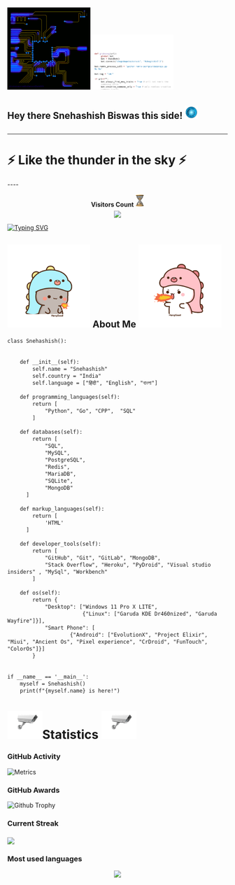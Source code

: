 <h1><img src="https://github.com/Snehashish06/Snehashish06/blob/main/res/1ktC.gif" width="190px"><img src="https://github.com/Snehashish06/Snehashish06/blob/main/res/3BBS.gif" width="190px"></h1>
<h2>Hey there Snehashish Biswas this side! <img src="https://github.com/Snehashish06/Snehashish06/blob/main/res/XDZT.gif" width="30px"><h2>
    
----
<h1>⚡ Like the thunder in the sky ⚡</h1>
----

<p align="center">
    <b>Visitors Count <img src="https://github.com/Snehashish06/Snehashish06/blob/main/res/Z30J.gif" width="20px"></b><br>
    <img align="middle" src="https://profile-counter.glitch.me/Snehashish06/count.svg" />
</p>

[![Typing SVG](https://readme-typing-svg.herokuapp.com?font=Architects+Daughter&color=%231AF73D&size=27&width=500&lines=Hey!+It's+Snehashish+Biswas!;I'm+a+new+developer...;I+love+to+code;Thanks+for+visiting++my+profile%E2%9D%A4%EF%B8%8F)](https://github.com/Snehashish06)

<h2> <img src="https://github.com/Snehashish06/Snehashish06/blob/main/res/cat_gif.gif" width="190px"> About Me <img src = "https://github.com/Snehashish06/Snehashish06/blob/main/res/cat1.gif" width="190px"> </h1>

```python3
class Snehashish():
    

    def __init__(self):
        self.name = "Snehashish"
        self.country = "India"
        self.language = ["हिंदी", "English", "বাংলা"]

    def programming_languages(self):
        return [
            "Python", "Go", "CPP",  "SQL"
        ]

    def databases(self):
        return [
            "SQL",
            "MySQL",
            "PostgreSQL",
            "Redis",
            "MariaDB",
            "SQLite",
            "MongoDB"
      ]

    def markup_languages(self):
        return [
            'HTML'
      ]
 
    def developer_tools(self):
        return [
            "GitHub", "Git", "GitLab", "MongoDB",
            "Stack Overflow", "Heroku", "PyDroid", "Visual studio insiders" , "MySql", "Workbench"
        ]

    def os(self):
        return {
            "Desktop": ["Windows 11 Pro X LITE", 
                        {"Linux": ["Garuda KDE Dr460nized", "Garuda Wayfire"]}],
            "Smart Phone": [
                    {"Android": ["EvolutionX", "Project Elixir", "Miui", "Ancient Os", "Pixel experience", "CrDroid", "FunTouch", "ColorOs"]}]
        }
 

if __name__ == '__main__':
    myself = Snehashish()
    print(f"{myself.name} is here!")
```

<h1><img src="https://github.com/Snehashish06/Snehashish06/blob/main/res/7VB.gif" width="80px">Statistics <img src="https://github.com/Snehashish06/Snehashish06/blob/main/res/7VB.gif" width="80px"></h1>
<h3> GitHub Activity </h3>

![Metrics](https://metrics.lecoq.io/Snehashish06?template=classic&repositories.forks=true&languages=1&languages.colors=github&languages.threshold=0%25&config.timezone=Asia%2FSolo)

### GitHub Awards

![Github Trophy](https://github-profile-trophy.vercel.app/?username=phaticusthiccy)

### Current Streak
<img align = "middle" src = "https://github-readme-streak-stats.herokuapp.com/?user=Snehashish06" />

### Most used languages
<p align="center"><a href="https://github.com/Snehashish06"><img src="https://github-readme-stats.vercel.app/api/top-langs/?username=Snehashish06&theme=radical&layout=compact"></a></p> 
